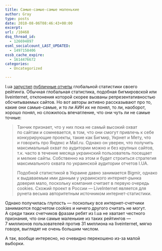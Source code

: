 ```yaml
---
title: Самые-самые-самые маленькие
author: Gray
type: posts
date: 2010-08-06T08:46:43+00:00
excerpt:
url: /10468
dsq_thread_id:
  - 126694897
esml_socialcount_LAST_UPDATED:
  - 1497158406
essb_cache_expire:
  - 1614476672
categories:
  - Uncategorized

---
```








I.ua <a href="http://ain.ua/2010/08/06/29849" target="_blank">запустил</a> <a href="http://top.i.ua/report/" target="_blank">публичные отчеты</a> глобальной статистики своего рейтинга. Обычная глобальная статистика, подобная бигмировской или liveinternet, отклонения которой скорее вызваны репрезентативностью обсчитываемых сайтов. Но&nbsp;вот авторы активно рассказывают про&nbsp;то, какие они самые-самые, и&nbsp;то&nbsp;ли АИН их&nbsp;не&nbsp;понял, то&nbsp;ли, наоборот, хорошо понял, но&nbsp;сложилось впечатление, что они чуть&nbsp;ли не&nbsp;самые точные:

> Танчик признает, что у&nbsp;них пока не&nbsp;самый высокий охват по&nbsp;сайтам и&nbsp;сомневается, в&nbsp;том, что они смогут привлечь к&nbsp;себе конкурирующие проекты, такие как Бигмир, Укрнет и&nbsp;Мету, что и&nbsp;говорить про Яндекс и&nbsp;Mail.ru. Однако он&nbsp;уверен, что получить максимальный охват по&nbsp;аудитории можно и&nbsp;без крупных сайтов, т.к. часто в&nbsp;течение месяца украинский пользователь посещает и&nbsp;мелкие сайты. Собственно на&nbsp;этом и&nbsp;будет строиться стратегия максимального охвата по&nbsp;украинской аудитории отчетов I.UA.
> 
> Подобной статистикой в&nbsp;Украине давно занимается Bigmir, однако к&nbsp;выдаваемым ими данным у&nbsp;украинского интернет-рынка доверия мало, поскольку компания считает в&nbsp;первую очередь cookies. Схожий проект в&nbsp;России&nbsp;&mdash; LiveInternet является для рунета весьма авторитетным источником интернет-статистики.

Однако получилась глупость&nbsp;&mdash; поскольку все интернет-счетчики занимаются подсчетом cookies и&nbsp;ничего другого считать не&nbsp;могут. А&nbsp;среди таких счетчиков фразам ребят из&nbsp;I.ua не&nbsp;хватает честного признания, что они самые маленькие из&nbsp;таких рейтингов&nbsp;&mdash; 7&nbsp;миллионов пользователей против 31&nbsp;миллиона на&nbsp;liveinternet, мягко говоря, выглядят не&nbsp;очень большим числом.

А&nbsp;так, вообще интересно, но&nbsp;очевидно перекошено из-за малой выборки.